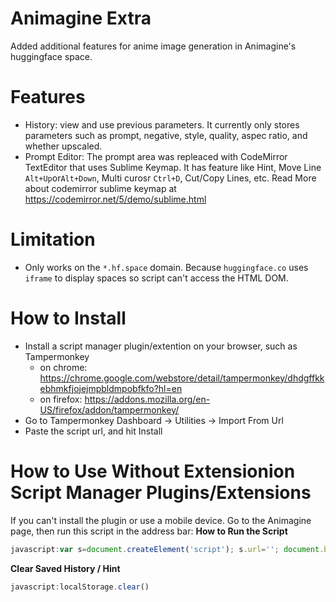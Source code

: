 # Animagine Extra
Added additional features for anime image generation in Animagine's huggingface space.

# Features
- History: view and use previous parameters. It currently only stores parameters such as prompt, negative, style, quality, aspec ratio, and whether upscaled.
- Prompt Editor: The prompt area was repleaced with CodeMirror TextEditor that uses Sublime Keymap. It has feature like Hint, Move Line `Alt+Up`or`Alt+Down`, Multi curosr `Ctrl+D`, Cut/Copy Lines, etc. Read More about codemirror sublime keymap at https://codemirror.net/5/demo/sublime.html


# Limitation
- Only works on the `*.hf.space` domain. Because `huggingface.co` uses `iframe` to display spaces so script can't access the HTML DOM.

# How to Install
- Install a script manager plugin/extention on your browser, such as Tampermonkey
    + on chrome: https://chrome.google.com/webstore/detail/tampermonkey/dhdgffkkebhmkfjojejmpbldmpobfkfo?hl=en
    + on firefox: https://addons.mozilla.org/en-US/firefox/addon/tampermonkey/
- Go to Tampermonkey Dashboard -> Utilities -> Import From Url
- Paste the script url, and hit Install

# How to Use Without Extensionion Script Manager Plugins/Extensions
If you can't install the plugin or use a mobile device. 
Go to the Animagine page, then run this script in the address bar:
**How to Run the Script**
```js
javascript:var s=document.createElement('script'); s.url=''; document.body.append(s)
```
**Clear Saved History / Hint**
```js
javascript:localStorage.clear()
```